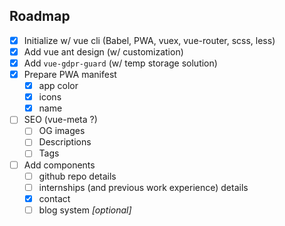 ## Roadmap

* [x] Initialize w/ vue cli (Babel, PWA, vuex, vue-router, scss, less)
* [x] Add vue ant design (w/ customization)
* [x] Add `vue-gdpr-guard` (w/ temp storage solution)
* [x] Prepare PWA manifest
  * [x] app color
  * [x] icons
  * [x] name
* [ ] SEO (vue-meta ?)
	* [ ] OG images
	* [ ] Descriptions
	* [ ] Tags
* [ ] Add components
  * [ ] github repo details
  * [ ] internships (and previous work experience) details
  * [x] contact
  * [ ] blog system *[optional]*
